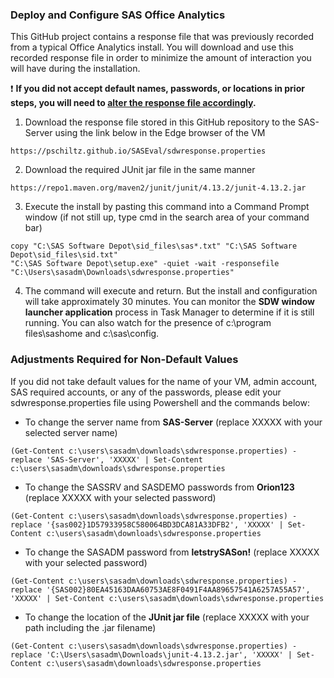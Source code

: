 ### Deploy and Configure SAS Office Analytics

This GitHub project contains a response file that was previously recorded from a typical Office Analytics install.  You will download and use this recorded response file in order to minimize the amount of interaction you will have during the installation.  

:heavy_exclamation_mark: **If you did not accept default names, passwords, or locations in prior steps, you will need to [alter the response file accordingly](#adjustments-required-for-non-default-values).**

1.  Download the response file stored in this GitHub repository to the SAS-Server using the link below in the Edge browser of the VM
```
https://pschiltz.github.io/SASEval/sdwresponse.properties
```
2.  Download the required JUnit jar file in the same manner
```
https://repo1.maven.org/maven2/junit/junit/4.13.2/junit-4.13.2.jar
``` 
3.  Execute the install by pasting this command into a Command Prompt window (if not still up, type <kdb>cmd</kdb> in the search area of your command bar) 
```
copy "C:\SAS Software Depot\sid_files\sas*.txt" "C:\SAS Software Depot\sid_files\sid.txt"
"C:\SAS Software Depot\setup.exe" -quiet -wait -responsefile "C:\Users\sasadm\Downloads\sdwresponse.properties"
```
4.  The command will execute and return.  But the install and configuration will take approximately 30 minutes.  You can monitor the **SDW window launcher application** process in Task Manager to determine if it is still running.  You can also watch for the presence of c:\program files\sashome and c:\sas\config.

### Adjustments Required for Non-Default Values

If you did not take default values for the name of your VM, admin account, SAS required accounts, or any of the passwords, please edit your sdwresponse.properties file using Powershell and the commands below:
  
* To change the server name from **SAS-Server** (replace XXXXX with your selected server name)
```
(Get-Content c:\users\sasadm\downloads\sdwresponse.properties) -replace 'SAS-Server', 'XXXXX' | Set-Content c:\users\sasadm\downloads\sdwresponse.properties
```
* To change the SASSRV and SASDEMO passwords from **Orion123** (replace XXXXX with your selected password)
```
(Get-Content c:\users\sasadm\downloads\sdwresponse.properties) -replace '{sas002}1D57933958C580064BD3DCA81A33DFB2', 'XXXXX' | Set-Content c:\users\sasadm\downloads\sdwresponse.properties

```
* To change the SASADM password from **letstrySASon!** (replace XXXXX with your selected password)
```
(Get-Content c:\users\sasadm\downloads\sdwresponse.properties) -replace '{SAS002}80EA45163DAA60753AE8F0491F4AA89657541A6257A55A57', 'XXXXX' | Set-Content c:\users\sasadm\downloads\sdwresponse.properties
```
* To change the location of the **JUnit jar file** (replace XXXXX with your path including the .jar filename)
```
(Get-Content c:\users\sasadm\downloads\sdwresponse.properties) -replace 'C:\Users\sasadm\Downloads\junit-4.13.2.jar', 'XXXXX' | Set-Content c:\users\sasadm\downloads\sdwresponse.properties
```


